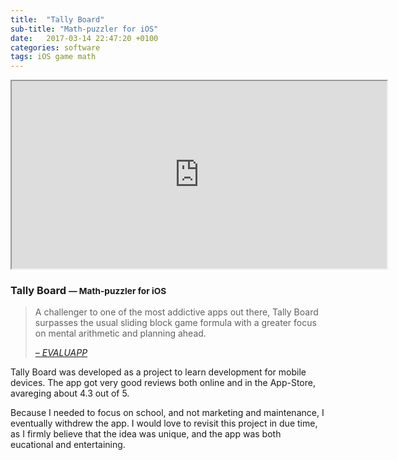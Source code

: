 ```yaml
---
title:  "Tally Board"
sub-title: "Math-puzzler for iOS"
date:   2017-03-14 22:47:20 +0100
categories: software
tags: iOS game math
---
```


<div class="center">
  <iframe width="600" height="300" class="modal-video center-block" src="https://www.youtube.com/embed/rVFfYdkR04o" allowfullscreen></iframe>
</div>
<h3>Tally Board <small> &mdash; Math-puzzler for iOS</small></h3>
<blockquote>
  <p>A challenger to one of the most addictive apps out there, Tally Board surpasses the usual sliding block game formula with a greater focus on mental arithmetic and planning ahead.</p>
  <footer>
    <cite>
      <a href="https://evaluapp.wordpress.com/2014/08/02/tally-board/"> &ndash; EVALUAPP</a>
      </cite>
    </footer>
</blockquote>
  <p>Tally Board was developed as a project to learn development for mobile devices. The app got very good reviews both online and in the App-Store, avareging about 4.3 out of 5.</p>

<p>Because I needed to focus on school, and not marketing and maintenance, I eventually withdrew the app. I would love to revisit this project in due time, as I firmly believe that the idea was unique, and the app was both eucational and entertaining.</p>
